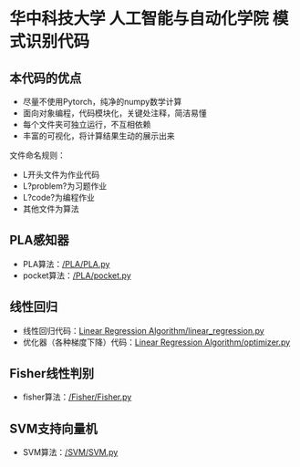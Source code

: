 # 华中科技大学 人工智能与自动化学院 模式识别代码

## 本代码的优点
- 尽量不使用Pytorch，纯净的numpy数学计算
- 面向对象编程，代码模块化，关键处注释，简洁易懂
- 每个文件夹可独立运行，不互相依赖
- 丰富的可视化，将计算结果生动的展示出来

文件命名规则：
- L开头文件为作业代码
- L?problem?为习题作业
- L?code?为编程作业
- 其他文件为算法

## PLA感知器
- PLA算法：[/PLA/PLA.py](/PLA/PLA.py)
- pocket算法：[/PLA/pocket.py](/PLA/pocket.py)

## 线性回归
- 线性回归代码：[Linear Regression Algorithm/linear_regression.py](/Linear%20Regression%20Algorithm/linear_regression.py)
- 优化器（各种梯度下降）代码：[Linear Regression Algorithm/optimizer.py](/Linear%20Regression%20Algorithm/optimizer.py)

## Fisher线性判别
- fisher算法：[/Fisher/Fisher.py](/Fisher/Fisher.py)

## SVM支持向量机
- SVM算法：[/SVM/SVM.py](/SVM/SVM.py)
